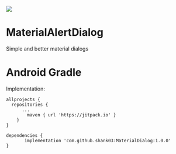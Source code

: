 [![](https://jitpack.io/v/shank03/MaterialDialog.svg)](https://jitpack.io/#shank03/MaterialDialog)

# MaterialAlertDialog
Simple and better material dialogs

# Android Gradle
Implementation:
```
allprojects {
  repositories {
	  ...
		maven { url 'https://jitpack.io' }
	}
}

dependencies {
       implementation 'com.github.shank03:MaterialDialog:1.0.0'
}
```
 
